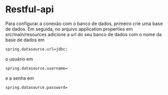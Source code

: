 # Restful-api
Para configurar a conexão com o banco de dados, primeiro crie uma base de dados.
Em seguida, no arquivo application.properties em src/main/resources adicione a url do seu banco de dados com o nome da base de dados em
```bash
spring.datasource.url=jdbc:
```
o usuário em
```bash
spring.datasource.username=
```
e a senha em
```bash
spring.datasource.password=
```
